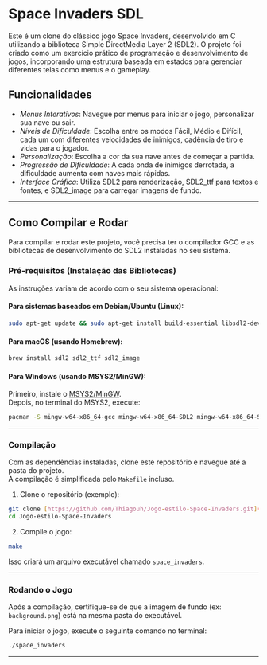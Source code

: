 # Space Invaders SDL

Este é um clone do clássico jogo Space Invaders, desenvolvido em C utilizando a biblioteca Simple DirectMedia Layer 2 (SDL2). O projeto foi criado como um exercício prático de programação e desenvolvimento de jogos, incorporando uma estrutura baseada em estados para gerenciar diferentes telas como menus e o gameplay.

## Funcionalidades

* *Menus Interativos*: Navegue por menus para iniciar o jogo, personalizar sua nave ou sair.  
* *Níveis de Dificuldade*: Escolha entre os modos Fácil, Médio e Difícil, cada um com diferentes velocidades de inimigos, cadência de tiro e vidas para o jogador.  
* *Personalização*: Escolha a cor da sua nave antes de começar a partida.  
* *Progressão de Dificuldade*: A cada onda de inimigos derrotada, a dificuldade aumenta com naves mais rápidas.  
* *Interface Gráfica*: Utiliza SDL2 para renderização, SDL2_ttf para textos e fontes, e SDL2_image para carregar imagens de fundo.  

---

## Como Compilar e Rodar

Para compilar e rodar este projeto, você precisa ter o compilador GCC e as bibliotecas de desenvolvimento do SDL2 instaladas no seu sistema.  

### Pré-requisitos (Instalação das Bibliotecas)

As instruções variam de acordo com o seu sistema operacional:

#### **Para sistemas baseados em Debian/Ubuntu (Linux):**
```bash
sudo apt-get update && sudo apt-get install build-essential libsdl2-dev libsdl2-ttf-dev libsdl2-image-dev
```

#### **Para macOS (usando Homebrew):**
```bash
brew install sdl2 sdl2_ttf sdl2_image
```

#### **Para Windows (usando MSYS2/MinGW):**

Primeiro, instale o [MSYS2/MinGW](https://www.msys2.org/).  
Depois, no terminal do MSYS2, execute:

```bash
pacman -S mingw-w64-x86_64-gcc mingw-w64-x86_64-SDL2 mingw-w64-x86_64-SDL2_ttf mingw-w64-x86_64-SDL2_image
```

---

### Compilação

Com as dependências instaladas, clone este repositório e navegue até a pasta do projeto.  
A compilação é simplificada pelo `Makefile` incluso.

1. Clone o repositório (exemplo):
```bash
git clone [https://github.com/Thiagouh/Jogo-estilo-Space-Invaders.git](https://github.com/Thiagouh/Jogo-estilo-Space-Invaders.git
cd Jogo-estilo-Space-Invaders
```

2. Compile o jogo:
```bash
make
```

Isso criará um arquivo executável chamado `space_invaders`.

---

### Rodando o Jogo

Após a compilação, certifique-se de que a imagem de fundo (ex: `background.png`) está na mesma pasta do executável.  

Para iniciar o jogo, execute o seguinte comando no terminal:

```bash
./space_invaders
```

---
